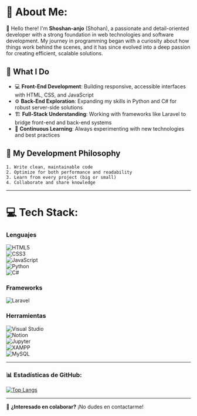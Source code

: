 # 💫 About Me:
👋 Hello there! I'm **Shoshan-anjo** (Shohan), a passionate and detail-oriented developer with a strong foundation in web technologies and software development. My journey in programming began with a curiosity about how things work behind the scenes, and it has since evolved into a deep passion for creating efficient, scalable solutions.

## 🔧 What I Do
- 💻 **Front-End Development**: Building responsive, accessible interfaces with HTML, CSS, and JavaScript
- ⚙️ **Back-End Exploration**: Expanding my skills in Python and C# for robust server-side solutions
- 🏗️ **Full-Stack Understanding**: Working with frameworks like Laravel to bridge front-end and back-end systems
- 🧪 **Continuous Learning**: Always experimenting with new technologies and best practices

## 🚀 My Development Philosophy
```
1. Write clean, maintainable code
2. Optimize for both performance and readability
3. Learn from every project (big or small)
4. Collaborate and share knowledge
```
---

# 💻 Tech Stack:
### **Lenguajes**  
![HTML5](https://img.shields.io/badge/html5-%23E34F26.svg?style=for-the-badge&logo=html5&logoColor=white)  
![CSS3](https://img.shields.io/badge/css3-%231572B6.svg?style=for-the-badge&logo=css3&logoColor=white)  
![JavaScript](https://img.shields.io/badge/javascript-%23323330.svg?style=for-the-badge&logo=javascript&logoColor=%23F7DF1E)  
![Python](https://img.shields.io/badge/python-%233776AB.svg?style=for-the-badge&logo=python&logoColor=white)  
![C#](https://img.shields.io/badge/c%23-%23239120.svg?style=for-the-badge&logo=csharp&logoColor=white)  

### **Frameworks**  
![Laravel](https://img.shields.io/badge/laravel-%23FF2D20.svg?style=for-the-badge&logo=laravel&logoColor=white)  

### **Herramientas**  
![Visual Studio](https://img.shields.io/badge/Visual%20Studio-5C2D91.svg?style=for-the-badge&logo=visual-studio&logoColor=white)  
![Notion](https://img.shields.io/badge/Notion-%23000000.svg?style=for-the-badge&logo=notion&logoColor=white)  
![Jupyter](https://img.shields.io/badge/JupyterLab-%23F37626.svg?style=for-the-badge&logo=jupyter&logoColor=white)  
![XAMPP](https://img.shields.io/badge/XAMPP-%23FB7A24.svg?style=for-the-badge&logo=xampp&logoColor=white)  
![MySQL](https://img.shields.io/badge/mysql-%2300f.svg?style=for-the-badge&logo=mysql&logoColor=white)  

---

### 📊 Estadísticas de GitHub:  
[![Top Langs](https://github-readme-stats.vercel.app/api/top-langs/?username=Shoshan-anjo&layout=compact&theme=tokyonight)](https://github.com/Shoshan-anjo)  

---

🔹 **¿Interesado en colaborar?** ¡No dudes en contactarme!
